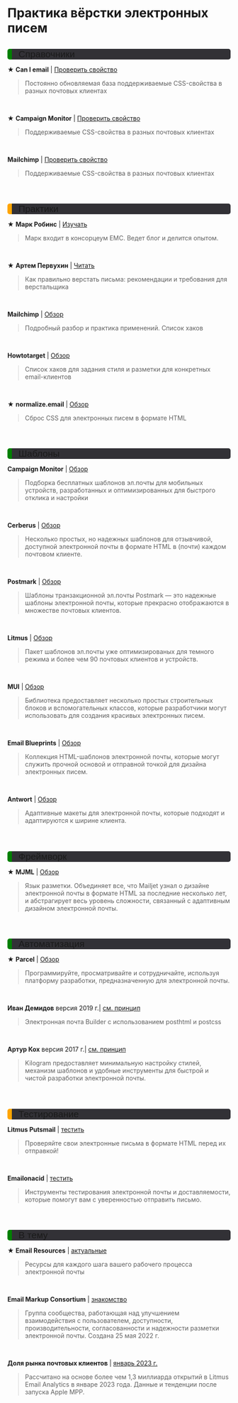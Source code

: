 # Практика вёрстки электронных писем

<h2 style="margin-bottom: 10px; border-left: 10px solid green;
border-radius: 5px; padding-left: 15px; font-family: Helvetica, Roboto,'Hiragino Kaku Gothic Pro', sans-serif;
font-weight: 500; background-color: #323136;">Справочники</h2>

★
**Can I email** | [Проверить свойство](https://www.caniemail.com/)

> Постоянно обновляемая база поддерживаемые CSS-свойства в разных почтовых клиентах

<br>

★
**Campaign Monitor** | [Проверить свойство](https://www.campaignmonitor.com/css/)

> Поддерживаемые CSS-свойства в разных почтовых клиентах

<br>

**Mailchimp** | [Проверить свойство](https://templates.mailchimp.com/resources/email-client-css-support/)

> Поддерживаемые CSS-свойства в разных почтовых клиентах

<br>

<h2 style="margin-bottom: 10px; border-left: 10px solid orange;
border-radius: 5px; padding-left: 15px; font-family: Helvetica, Roboto,'Hiragino Kaku Gothic Pro', sans-serif;
font-weight: 500; background-color: #323136;">Практики
</h2>

★
**Марк Робинс** | [Изучать](https://www.goodemailcode.com/)

> Марк входит в консорцеум EMC. Ведет блог и делится опытом.

<br>

★
**Артем Первухин** | [Читать](https://vc.ru/design/75639-kak-pravilno-verstat-pisma-rekomendacii-i-trebovaniya-dlya-verstalshchika)

> Как правильно верстать письма: рекомендации и требования для верстальщика

<br>

**Mailchimp** | [Обзор](https://templates.mailchimp.com/development/css/client-specific-styles/)

> Подробный разбор и практика применений. Список хаков

<br>

**Howtotarget** | [Обзор](https://howtotarget.email/)

> Cписок хаков для задания стиля и разметки для конкретных email-клиентов

<br>

★
**normalize.email** | [Обзор](https://github.com/dudeonthehorse/normalize.email.css)

> Сброс CSS для электронных писем в формате HTML

<br>

<h2 style="margin-bottom: 10px; border-left: 10px solid green;
border-radius: 5px; padding-left: 15px; font-family: Helvetica, Roboto,'Hiragino Kaku Gothic Pro', sans-serif;
font-weight: 500; background-color: #323136;">Шаблоны</h2>

**Campaign Monitor** | [Обзор](https://www.campaignmonitor.com/email-templates/)

> Подборка бесплатных шаблонов эл.почты для мобильных устройств, разработанных и оптимизированных для быстрого отклика и настройки

<br>

**Cerberus** | [Обзор](https://www.cerberusemail.com/templates)

> Несколько простых, но надежных шаблонов для отзывчивой, доступной электронной почты в формате HTML в (почти) каждом почтовом клиенте.

<br>

**Postmark** | [Обзор](https://github.com/ActiveCampaign/postmark-templates)

> Шаблоны транзакционной эл.почты Postmark — это надежные шаблоны электронной почты, которые прекрасно отображаются в множестве почтовых клиентов.

<br>

**Litmus** | [Обзор](https://www.litmus.com/resources/subscriber-love-email-templates/)

> Пакет шаблонов эл.почты уже оптимизированых для темного режима и более чем 90 почтовых клиентов и устройств.

<br>

**MUI** | [Обзор](https://www.muicss.com/docs/v1/email/boilerplate-html)

> Библиотека предоставляет несколько простых строительных блоков и вспомогательных классов, которые разработчики могут использовать для создания красивых электронных писем.

<br>

**Email Blueprints** | [Обзор](https://github.com/mailchimp/email-blueprints)

> Коллекция HTML-шаблонов электронной почты, которые могут служить прочной основой и отправной точкой для дизайна электронных писем.

<br>

**Antwort** | [Обзор](https://github.com/InterNations/antwort)

> Адаптивные макеты для электронной почты, которые подходят и адаптируются к ширине клиента.

<br>

<h2 style="margin-bottom: 10px; border-left: 10px solid green;
border-radius: 5px; padding-left: 15px; font-family: Helvetica, Roboto,'Hiragino Kaku Gothic Pro', sans-serif;
font-weight: 500; background-color: #323136;">Фреймворк</h2>

★
**MJML** | [Обзор](https://mjml.io/ 'Mailjet')

> Язык разметки. Объединяет все, что Mailjet узнал о дизайне электронной почты в формате HTML за последние несколько лет, и абстрагирует весь уровень сложности, связанный с адаптивным дизайном электронной почты.

<br>

<h2 style="margin-bottom: 10px; border-left: 10px solid green;
border-radius: 5px; padding-left: 15px; font-family: Helvetica, Roboto,'Hiragino Kaku Gothic Pro', sans-serif;
font-weight: 500; background-color: #323136;">Автоматизация
</h2>

★
**Parcel** | [Обзор](https://parcel.io/)

> Программируйте, просматривайте и сотрудничайте, используя платформу разработки, предназначенную для электронной почты.

<br>

**Иван Демидов** версия 2019 г.| [см. принцип](https://github.com/post/post-email)

> Электронная почта Builder с использованием posthtml и postcss

<br>

**Артур Кох** версия 2017 г.| [см. принцип](https://github.com/dudeonthehorse/kilogram)

> Kilogram предоставляет минимальную настройку стилей, механизм шаблонов и удобные инструменты для быстрой и чистой разработки электронной почты.

<br>

<h2 style="margin-bottom: 10px; border-left: 10px solid orange;
border-radius: 5px; padding-left: 15px; font-family: Helvetica, Roboto,'Hiragino Kaku Gothic Pro', sans-serif;
font-weight: 500; background-color: #323136;">Тестирование
</h2>

**Litmus Putsmail** | [тестить](https://putsmail.com/)

> Проверяйте свои электронные письма в формате HTML перед их отправкой!

<br>

**Emailonacid** | [тестить](https://www.emailonacid.com/)

> Инструменты тестирования электронной почты и доставляемости, которые помогут вам с уверенностью отправить письмо.

<br>

<h2 style="margin-bottom: 10px; border-left: 10px solid green;
border-radius: 5px; padding-left: 15px; font-family: Helvetica, Roboto,'Hiragino Kaku Gothic Pro', sans-serif;
font-weight: 500; background-color: #323136;">В тему
</h2>

★
**Email Resources** | [актуальные](https://emailresourc.es/#)

> Ресурсы для каждого шага вашего рабочего процесса электронной почты

<br>

**Email Markup Consortium** | [знакомство](https://emailmarkup.org/)

> Группа сообщества, работающая над улучшением взаимодействия с пользователем, доступности, производительности, согласованности и надежности разметки электронной почты. Создана 25 мая 2022 г.

<br>

**Доля рынка почтовых клиентов** | [январь 2023 г.](https://www.litmus.com/email-client-market-share/)

> Рассчитано на основе более чем 1,3 миллиарда открытий в Litmus Email Analytics в январе 2023 года. Данные и тенденции после запуска Apple MPP.
